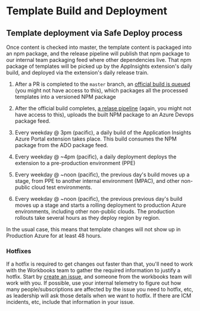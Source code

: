# Template Build and Deployment

## Template deployment via Safe Deploy process
Once content is checked into master, the template content is packaged into an npm package, and the release pipeline will publish that npm package to our internal team packaging feed where other dependencies live. That npm package of templates will be picked up by the AppInsights extension's daily build, and deployed via the extension's daily release train.

1. After a PR is completed to the `master` branch, an [official build is queued](https://github-private.visualstudio.com/microsoft/_build?definitionId=48) (you might not have access to this), which packages all the processed templates into a versioned NPM package

2. After the official build completes, [a relase pipeline](https://github-private.visualstudio.com/microsoft/_release?_a=releases&definitionId=1) (again, you might not have access to this), uploads the built NPM package to an Azure Devops package feed.

3. Every weekday @ 3pm (pacific), a daily build of the Application Insights Azure Portal extension takes place. This build consumes the NPM package from the ADO package feed.

4. Every weekday @ ~4pm (pacific), a daily deployment deploys the extension to a pre-production environment (PPE)

5. Every weekday @ ~noon (pacific), the previous day's build moves up a stage, from PPE to another internal environment (MPAC), and other non-public cloud test environments.

6. Every weekday @ ~noon (pacific), the previous previous day's build moves up a stage and starts a rolling deployment to production Azure environments, including other non-public clouds. The production rollouts take several hours as they deploy region by region.

In the usual case, this means that template changes will not show up in Production Azure for at least 48 hours.

### Hotfixes
If a hotfix is required to get changes out faster than that, you'll need to work with the Workbooks team to gather the required information to justify a hotfix. Start by [create an issue][new-issue], and someone from the workbooks team will work with you. If possible, use your internal telemetry to figure out how many people/subscriptions are affected by the issue you need to hotfix, etc, as leadership will ask those details when we want to hotfix. If there are ICM incidents, etc, include that information in your issue. 

[new-issue]: https://github.com/microsoft/Application-Insights-Workbooks/issues/new
